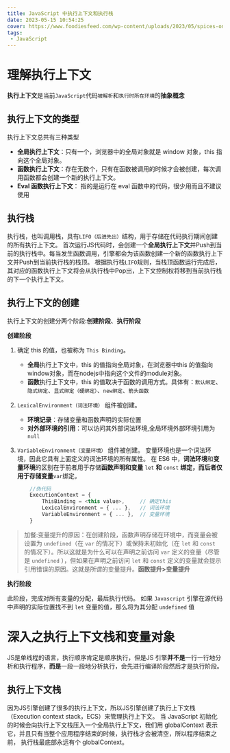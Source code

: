 ```yaml
---
title: JavaScript 中执行上下文和执行栈
date: 2023-05-15 10:54:25
cover: https://www.foodiesfeed.com/wp-content/uploads/2023/05/spices-on-wooden-spoons.jpg
tags:
 - JavaScript
---
```



# 理解执行上下文

 **执行上下文**是当前`JavaScript`代码`被解析`和`执行时所在环境`的**抽象概念**

## 执行上下文的类型

执行上下文总共有三种类型

- **全局执行上下文**：只有一个，浏览器中的全局对象就是 window 对象，this 指向这个全局对象。
- **函数执行上下文**：存在无数个，只有在函数被调用的时候才会被创建，每次调用函数都会创建一个新的执行上下文。
- **Eval 函数执行上下文**： 指的是运行在 eval 函数中的代码，很少用而且不建议使用

## 执行栈

执行栈，也叫调用栈，具有`LIFO（后进先出）`结构，用于存储在代码执行期间创建的所有执行上下文。
首次运行JS代码时，会创建一个**全局执行上下文**并Push到当前的执行栈中。每当发生函数调用，引擎都会为该函数创建一个新的函数执行上下文并Push到当前执行栈的栈顶。
根据执行栈`LIFO`规则，当栈顶函数运行完成后，其对应的函数执行上下文将会从执行栈中Pop出，上下文控制权将移到当前执行栈的下一个执行上下文。

## 执行上下文的创建

执行上下文的创建分两个阶段:**创建阶段**、**执行阶段**

**创建阶段**

1. 确定 this 的值，也被称为 `This Binding`。
   - **全局**执行上下文中，this 的值指向全局对象，在浏览器中this 的值指向 window对象，而在nodejs中指向这个文件的module对象。
   - **函数**执行上下文中，this 的值取决于函数的调用方式。具体有：`默认绑定`、`隐式绑定`、`显式绑定（硬绑定）`、`new绑定`、`箭头函数`

2. `LexicalEnvironment（词法环境）` 组件被创建。
    - **环境记录**：存储变量和函数声明的实际位置
    - **对外部环境的引用**：可以访问其外部词法环境,全局环境外部环境引用为`null`

3. `VariableEnvironment（变量环境）` 组件被创建。
   变量环境也是一个词法环境，因此它具有上面定义的词法环境的所有属性。
   在 ES6 中，**词法环境**和**变量环境**的区别在于前者用于存储**函数声明和变量** `let` **和** `const` **绑定，而后者仅用于存储变量**`var`绑定。

    ```js
        //伪代码
        ExecutionContext = {  
            ThisBinding = <this value>,     // 确定this 
            LexicalEnvironment = { ... },   // 词法环境
            VariableEnvironment = { ... },  // 变量环境
        }
    ```

>加餐:变量提升的原因：在创建阶段，函数声明存储在环境中，而变量会被设置为 `undefined`（在 `var` 的情况下）或保持未初始化（在 `let` 和 `const` 的情况下）。所以这就是为什么可以在声明之前访问 `var` 定义的变量（尽管是 `undefined` ），但如果在声明之前访问 `let` 和 `const` 定义的变量就会提示引用错误的原因。这就是所谓的变量提升。**函数提升>变量提升**

**执行阶段**

此阶段，完成对所有变量的分配，最后执行代码。
如果 `Javascript` 引擎在源代码中声明的实际位置找不到 `let` 变量的值，那么将为其分配 `undefined` 值

# 深入之执行上下文栈和变量对象

JS是单线程的语言，执行顺序肯定是顺序执行，但是JS 引擎**并不是**一行一行地分析和执行程序，**而是**一段一段地分析执行，会先进行编译阶段然后才是执行阶段。

## 执行上下文栈

因为JS引擎创建了很多的执行上下文，所以JS引擎创建了执行上下文栈（Execution context stack，ECS）来管理执行上下文。
当 JavaScript 初始化的时候会向执行上下文栈压入一个全局执行上下文，我们用 globalContext 表示它，并且只有当整个应用程序结束的时候，执行栈才会被清空，所以程序结束之前， 执行栈最底部永远有个 globalContext。